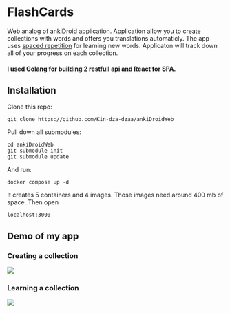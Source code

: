 FlashCards
=======

Web analog of ankiDroid application. Application allow you to create collections with words and offers you translations automaticly. 
The app uses [spaced repetition](https://en.wikipedia.org/wiki/Spaced_repetition) for learning new words.
Applicaton will track down all of your progress on each collection.

#### I used Golang for building 2 restfull api and React for SPA. 

Installation
------------

Clone this repo: 
	
	git clone https://github.com/Kin-dza-dzaa/ankiDroidWeb

Pull down all submodules:
	
	cd ankiDroidWeb
	git submodule init
	git submodule update

And run:
	
	docker compose up -d

It creates 5 containers and 4 images. Those images need around 400 mb of space.
Then open 
	
	localhost:3000


Demo of my app
------------

### Creating a collection

![](https://github.com/Kin-dza-dzaa/ankiDroidWeb/main/spa_build/create_collection.gif)


### Learning a collection


![](https://github.com/Kin-dza-dzaa/ankiDroidWeb/main/spa_build/learn_collection.gif)